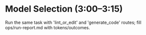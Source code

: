 # Model Selection (3:00–3:15)
Run the same task with 'lint_or_edit' and 'generate_code' routes; fill ops/run-report.md with tokens/outcomes.

